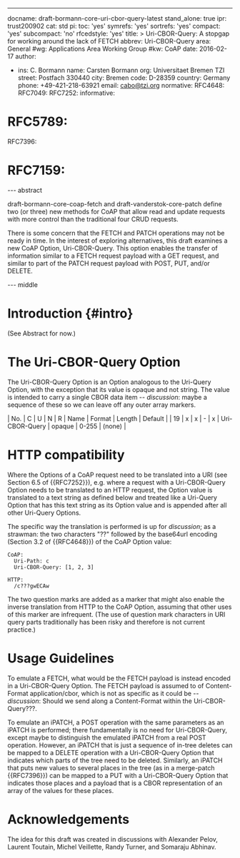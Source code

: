 ---
docname: draft-bormann-core-uri-cbor-query-latest
stand_alone: true
ipr: trust200902
cat: std
pi:
  toc: 'yes'
  symrefs: 'yes'
  sortrefs: 'yes'
  compact: 'yes'
  subcompact: 'no'
  rfcedstyle: 'yes'
title: >
  Uri-CBOR-Query: A stopgap for working around the lack of FETCH
abbrev: Uri-CBOR-Query
area: General
#wg: Applications Area Working Group
#kw: CoAP
date: 2016-02-17
author:
- ins: C. Bormann
  name: Carsten Bormann
  org: Universitaet Bremen TZI
  street: Postfach 330440
  city: Bremen
  code: D-28359
  country: Germany
  phone: +49-421-218-63921
  email: cabo@tzi.org
normative:
  RFC4648:
  RFC7049:
  RFC7252:
informative:
#  RFC5789:
  RFC7396:
#  RFC7159:

--- abstract

draft-bormann-core-coap-fetch and draft-vanderstok-core-patch define
two (or three) new methods for CoAP that allow read and update
requests with more control than the traditional four CRUD requests.

There is some concern that the FETCH and PATCH operations may not be
ready in time.  In the interest of exploring alternatives, this draft
examines a new CoAP Option, Uri-CBOR-Query.
This option enables the transfer of information similar to a FETCH
request payload with a GET request, and similar to part of the PATCH
request payload with POST, PUT, and/or DELETE.

--- middle

# Introduction {#intro}

(See Abstract for now.)

# The Uri-CBOR-Query Option

The Uri-CBOR-Query Option is an Option analogous to the Uri-Query
Option, with the exception that its value is opaque and not string.
The value is intended to carry a single CBOR data item --
*discussion*: maybe a sequence of these so we can leave off any outer
array markers.


| No. | C | U | N | R | Name           | Format | Length | Default |
|  19 | x | x | - | x | Uri-CBOR-Query | opaque |  0-255 | (none)  |


# HTTP compatibility

Where the Options of a CoAP request need to be translated into a URI
(see Section 6.5 of {{RFC7252}}), e.g. where a request with a
Uri-CBOR-Query Option needs to be translated to an HTTP request, the
Option value is translated to a text string as defined below and
treated like a Uri-Query Option that has this text string as its
Option value and is appended after all other Uri-Query Options.

The specific way the translation is performed is up for *discussion*; as
a strawman: the two characters "??" followed by the base64url encoding
(Section 3.2 of {{RFC4648}}) of the CoAP Option value:

~~~
CoAP:
  Uri-Path: c
  Uri-CBOR-Query: [1, 2, 3]

HTTP:
  /c???gwECAw
~~~

<!-- [[1, 2, 3].to_cbor].pack("m") -->

The two question marks are added as a marker that might also enable the
inverse translation from HTTP to the CoAP Option, assuming that other
uses of this marker are infrequent. (The use of question mark
characters in URI query parts traditionally has been risky and
therefore is not current practice.)

# Usage Guidelines

To emulate a FETCH, what would be the FETCH payload is instead encoded
in a Uri-CBOR-Query Option.
The FETCH payload is assumed to of Content-Format application/cbor, which is not
as specific as it could be -- *discussion*: Should we send along a
Content-Format within the Uri-CBOR-Query???.

To emulate an iPATCH, a POST operation with the same parameters as an
iPATCH is performed; there fundamentally is no need for
Uri-CBOR-Query, except maybe to distinguish the emulated iPATCH from a
real POST operation.
However, an iPATCH that is just a sequence of in-tree deletes can be
mapped to a DELETE operation with a Uri-CBOR-Query Option that
indicates which parts of the tree need to be deleted.
Similarly, an iPATCH that puts new values to several places in the
tree (as in a merge-patch {{RFC7396}}) can be mapped to a PUT with a
Uri-CBOR-Query Option that indicates those places and a payload that is a
CBOR representation of an array of the values for these places.

# Acknowledgements

The idea for this draft was created in discussions with
Alexander Pelov,
Laurent Toutain,
Michel Veillette,
Randy Turner, and
Somaraju Abhinav.
